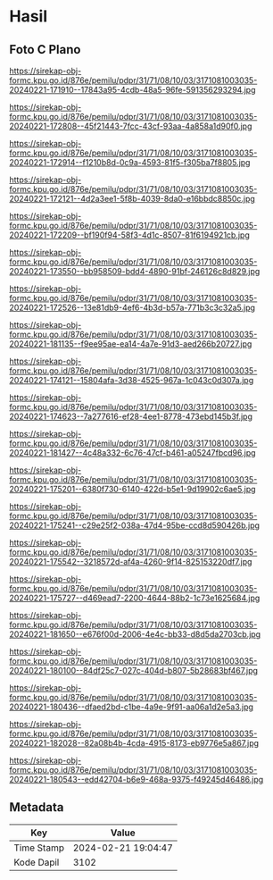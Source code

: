 # Hasil

## Foto C Plano

https://sirekap-obj-formc.kpu.go.id/876e/pemilu/pdpr/31/71/08/10/03/3171081003035-20240221-171910--17843a95-4cdb-48a5-96fe-591356293294.jpg

https://sirekap-obj-formc.kpu.go.id/876e/pemilu/pdpr/31/71/08/10/03/3171081003035-20240221-172808--45f21443-7fcc-43cf-93aa-4a858a1d90f0.jpg

https://sirekap-obj-formc.kpu.go.id/876e/pemilu/pdpr/31/71/08/10/03/3171081003035-20240221-172914--f1210b8d-0c9a-4593-81f5-f305ba7f8805.jpg

https://sirekap-obj-formc.kpu.go.id/876e/pemilu/pdpr/31/71/08/10/03/3171081003035-20240221-172121--4d2a3ee1-5f8b-4039-8da0-e16bbdc8850c.jpg

https://sirekap-obj-formc.kpu.go.id/876e/pemilu/pdpr/31/71/08/10/03/3171081003035-20240221-172209--bf190f94-58f3-4d1c-8507-81f6194921cb.jpg

https://sirekap-obj-formc.kpu.go.id/876e/pemilu/pdpr/31/71/08/10/03/3171081003035-20240221-173550--bb958509-bdd4-4890-91bf-246126c8d829.jpg

https://sirekap-obj-formc.kpu.go.id/876e/pemilu/pdpr/31/71/08/10/03/3171081003035-20240221-172526--13e81db9-4ef6-4b3d-b57a-771b3c3c32a5.jpg

https://sirekap-obj-formc.kpu.go.id/876e/pemilu/pdpr/31/71/08/10/03/3171081003035-20240221-181135--f9ee95ae-ea14-4a7e-91d3-aed266b20727.jpg

https://sirekap-obj-formc.kpu.go.id/876e/pemilu/pdpr/31/71/08/10/03/3171081003035-20240221-174121--15804afa-3d38-4525-967a-1c043c0d307a.jpg

https://sirekap-obj-formc.kpu.go.id/876e/pemilu/pdpr/31/71/08/10/03/3171081003035-20240221-174623--7a277616-ef28-4ee1-8778-473ebd145b3f.jpg

https://sirekap-obj-formc.kpu.go.id/876e/pemilu/pdpr/31/71/08/10/03/3171081003035-20240221-181427--4c48a332-6c76-47cf-b461-a05247fbcd96.jpg

https://sirekap-obj-formc.kpu.go.id/876e/pemilu/pdpr/31/71/08/10/03/3171081003035-20240221-175201--6380f730-6140-422d-b5e1-9d19902c6ae5.jpg

https://sirekap-obj-formc.kpu.go.id/876e/pemilu/pdpr/31/71/08/10/03/3171081003035-20240221-175241--c29e25f2-038a-47d4-95be-ccd8d590426b.jpg

https://sirekap-obj-formc.kpu.go.id/876e/pemilu/pdpr/31/71/08/10/03/3171081003035-20240221-175542--3218572d-af4a-4260-9f14-825153220df7.jpg

https://sirekap-obj-formc.kpu.go.id/876e/pemilu/pdpr/31/71/08/10/03/3171081003035-20240221-175727--d469ead7-2200-4644-88b2-1c73e1625684.jpg

https://sirekap-obj-formc.kpu.go.id/876e/pemilu/pdpr/31/71/08/10/03/3171081003035-20240221-181650--e676f00d-2006-4e4c-bb33-d8d5da2703cb.jpg

https://sirekap-obj-formc.kpu.go.id/876e/pemilu/pdpr/31/71/08/10/03/3171081003035-20240221-180100--84df25c7-027c-404d-b807-5b28683bf467.jpg

https://sirekap-obj-formc.kpu.go.id/876e/pemilu/pdpr/31/71/08/10/03/3171081003035-20240221-180436--dfaed2bd-c1be-4a9e-9f91-aa06a1d2e5a3.jpg

https://sirekap-obj-formc.kpu.go.id/876e/pemilu/pdpr/31/71/08/10/03/3171081003035-20240221-182028--82a08b4b-4cda-4915-8173-eb9776e5a867.jpg

https://sirekap-obj-formc.kpu.go.id/876e/pemilu/pdpr/31/71/08/10/03/3171081003035-20240221-180543--edd42704-b6e9-468a-9375-f49245d46486.jpg


## Metadata

| Key        | Value               |
| ---------- | ------------------- |
| Time Stamp | 2024-02-21 19:04:47 |
| Kode Dapil | 3102                |



